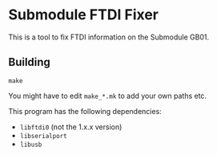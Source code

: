# Submodule FTDI Fixer

This is a tool to fix FTDI information on the Submodule GB01.

## Building

```
make
```

You might have to edit `make_*.mk` to add your own paths etc.

This program has the following dependencies:

* `libftdi0` (not the 1.x.x version)
* `libserialport`
* `libusb`
